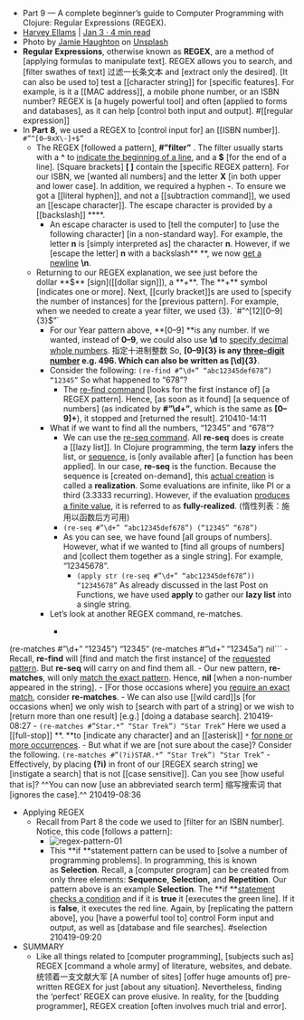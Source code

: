 - Part 9 — A complete beginner’s guide to Computer Programming with Clojure: Regular Expressions (REGEX).
- [Harvey Ellams](https://distroharvix.medium.com/?source=post_page-----29a7d18730a9--------------------------------) | [Jan 3 · 4 min read](https://distroharvix.medium.com/part-9-a-complete-beginners-guide-to-computer-programming-with-clojure-regular-expressions-29a7d18730a9?source=post_page-----29a7d18730a9--------------------------------)
- Photo by [Jamie Haughton](https://unsplash.com/@haughters?utm_source=medium&utm_medium=referral) on [Unsplash](https://unsplash.com/?utm_source=medium&utm_medium=referral)
- **__Regular__** **__Expressions__**, otherwise known as **__REGEX__**, are a method of [applying formulas to manipulate text]. REGEX allows you to search, and [filter swathes of text] 过滤一长条文本 and [extract only the desired]. [It can also be used to] test a [[character string]] for [specific features]. For example, is it a [[MAC address]], a mobile phone number, or an ISBN number? REGEX is [a hugely powerful tool] and often [applied to forms and databases], as it can help [control both input and output]. #[[regular expression]]
- In **Part** **8**, we used a REGEX to [control input for] an [[ISBN number]].
`#”^[0–9xX\-]+$”`
    - The REGEX [followed a pattern], **#”filter”** . The filter usually starts with a **^** to [indicate the beginning of a line](((7ffsv6tS9))), and a **$** [for the end of a line]. [Square brackets] **[ ]** contain the [specific REGEX pattern]. For our ISBN, we [wanted all numbers] and the letter **X** [in both upper and lower case]. In addition, we required a hyphen **-**. To ensure we got a [[literal hyphen]], and not a [[subtraction command]], we used an [[escape character]]. The escape character is provided by a [[backslash]] **\**.
        - An escape character is used to [tell the computer] to [use the following character] [in a non-standard way]. For example, the letter **n** is [simply interpreted as] the character **n**. However, if we [escape the letter] **n** with a backslash** \**, we now [get a newline]([[newline]]) **\n**.
    - Returning to our REGEX explanation, we see just before the dollar **$** [sign]([[dollar sign]]), a **+**. The **+** symbol [indicates one or more]. Next, [[curly bracket]]s are used to [specify the number of instances] for the [previous pattern]. For example, when we needed to create a year filter, we used {3}.
`#”^[12][0–9]{3}$”`
        - For our Year pattern above, **[0–9] **is any number. If we wanted, instead of **0–9**, we could also use **\d** to [specify decimal whole numbers](((Pbd1zn_eU))). 指定十进制整数 So, **[0–9]{3} **is any [three-digit number](((U7IM89CV6))) e.g. 496. Which can also be written as** [\d]{3}**.
        - Consider the following:
`(re-find #”\d+” “abc12345def678”)
“12345”`
So what happened to “678”?
            - The [re-find command](((vmHG6WKas))) [looks for the first instance of] [a REGEX pattern]. Hence, [as soon as it found] [a sequence of numbers] (as indicated by **#”\d+”**, which is the same as **[0–9]+**), it stopped and [returned the result].
210410-14:11
        - What if we want to find all the numbers, “12345” and “678”?
            - We can use the [re-seq command](((hQ0DF3o3G))). All **re-seq** does is create a [[lazy list]]. In Clojure programming, the term **__lazy__** infers the list, or [sequence](((apqgRbyjm))), is [only available after] [a function has been applied]. In our case, **re-seq** is the function. Because the sequence is [created on-demand], this [actual creation](((Sf6IwEr-V))) is called a **__realization__**. Some evaluations are infinite, like PI or a third (3.3333 recurring). However, if the evaluation [produces a finite value](((7oOv-OMwZ))), it is referred to as **__fully-realized__**.
(惰性列表：施用以函数后方可用)
            - `(re-seq #”\d+” “abc12345def678”)
(“12345” “678”)`
            - As you can see, we have found [all groups of numbers]. However, what if we wanted to [find all groups of numbers] and [collect them together as a single string]. For example, “12345678”.
                - `(apply str (re-seq #”\d+” “abc12345def678”))
“12345678”`
As already discussed in the last Post on Functions, we have used **apply** to gather our **__lazy list__** into a single string.
        - Let’s look at another REGEX command, re-matches.
            - ```clojure
(re-matches #”\d+” “12345”)
“12345”
(re-matches #”\d+” “12345a”)
nil```
            - Recall, **re-find** will [find and match the first instance] of the [requested pattern](((kppDwvK93))). But **re-seq** will carry on and find them all.
                - Our new pattern, **re-matches**, will only [match the exact pattern](((bsGya8koq))). Hence, **nil** [when a non-number appeared in the string].
                - [For those occasions where] you [require an exact match](((k8dt2GS0K))), consider **re-matches**.
            - We can also use [[wild card]]s [for occasions when] we only wish to [search with part of a string] or we wish to [return more than one result] [e.g.] [doing a database search].
210419-08:27
                - `(re-matches #”Star.*” “Star Trek”)
“Star Trek”`
Here we used a [[full-stop]] **. **to [indicate any character] and an [[asterisk]] `*` [for none or more occurrences]([[occurrence]]).
                - But what if we are [not sure about the case]? Consider the following.
`(re-matches #”(?i)STAR.*” “Star Trek”)
“Star Trek”`
                    - Effectively, by placing **(?i)** in front of our [REGEX search string] we [instigate a search] that is not [[case sensitive]]. Can you see [how useful that is]? ^^You can now [use an abbreviated search term] 缩写搜索词 that [ignores the case].^^
210419-08:36
- Applying REGEX
    - Recall from Part 8 the code we used to [filter for an ISBN number]. Notice, this code [follows a pattern]:
        - ![regex-pattern-01](https://miro.medium.com/max/2870/1*c8HOr00gfGNbw5yLXEZY0Q.png)
        - This **if **statement pattern can be used to [solve a number of programming problems]. In programming, this is known as **__Selection__**. Recall, a [computer program] can be created from only three elements: **__Sequence__**, **__Selection,__** and **__Repetition__**. Our pattern above is an example **__Selection__**. The **if **[statement](((7aRqMJ-o5))) [checks a condition](((v66B1envk))) and if it is **true** it [executes the green line]. If it is **false**, it executes the red line. Again, by [replicating the pattern above], you [have a powerful tool to] control Form input and output, as well as [database and file searches]. #selection
210419-09:20
- SUMMARY
    - Like all things related to [computer programming], [subjects such as] REGEX [command a whole army] of literature, websites, and debate. 统领着一支文献大军 [A number of sites] [offer huge amounts of] pre-written REGEX for just [about any situation]. Nevertheless, finding the ‘perfect’ REGEX can prove elusive. In reality, for the [budding programmer], REGEX creation [often involves much trial and error].
